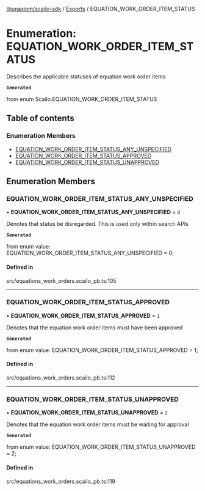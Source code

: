 [@unaxiom/scailo-sdk](../README.md) / [Exports](../modules.md) / EQUATION\_WORK\_ORDER\_ITEM\_STATUS

# Enumeration: EQUATION\_WORK\_ORDER\_ITEM\_STATUS

Describes the applicable statuses of equation work order items

**`Generated`**

from enum Scailo.EQUATION_WORK_ORDER_ITEM_STATUS

## Table of contents

### Enumeration Members

- [EQUATION\_WORK\_ORDER\_ITEM\_STATUS\_ANY\_UNSPECIFIED](EQUATION_WORK_ORDER_ITEM_STATUS.md#equation_work_order_item_status_any_unspecified)
- [EQUATION\_WORK\_ORDER\_ITEM\_STATUS\_APPROVED](EQUATION_WORK_ORDER_ITEM_STATUS.md#equation_work_order_item_status_approved)
- [EQUATION\_WORK\_ORDER\_ITEM\_STATUS\_UNAPPROVED](EQUATION_WORK_ORDER_ITEM_STATUS.md#equation_work_order_item_status_unapproved)

## Enumeration Members

### EQUATION\_WORK\_ORDER\_ITEM\_STATUS\_ANY\_UNSPECIFIED

• **EQUATION\_WORK\_ORDER\_ITEM\_STATUS\_ANY\_UNSPECIFIED** = ``0``

Denotes that status be disregarded. This is used only within search APIs

**`Generated`**

from enum value: EQUATION_WORK_ORDER_ITEM_STATUS_ANY_UNSPECIFIED = 0;

#### Defined in

src/equations_work_orders.scailo_pb.ts:105

___

### EQUATION\_WORK\_ORDER\_ITEM\_STATUS\_APPROVED

• **EQUATION\_WORK\_ORDER\_ITEM\_STATUS\_APPROVED** = ``1``

Denotes that the equation work order items must have been approved

**`Generated`**

from enum value: EQUATION_WORK_ORDER_ITEM_STATUS_APPROVED = 1;

#### Defined in

src/equations_work_orders.scailo_pb.ts:112

___

### EQUATION\_WORK\_ORDER\_ITEM\_STATUS\_UNAPPROVED

• **EQUATION\_WORK\_ORDER\_ITEM\_STATUS\_UNAPPROVED** = ``2``

Denotes that the equation work order items must be waiting for approval

**`Generated`**

from enum value: EQUATION_WORK_ORDER_ITEM_STATUS_UNAPPROVED = 2;

#### Defined in

src/equations_work_orders.scailo_pb.ts:119

